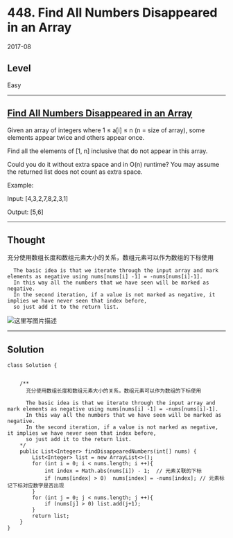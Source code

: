 # 448. Find All Numbers Disappeared in an Array

2017-08


## Level

Easy


---



## [Find All Numbers Disappeared in an Array](https://leetcode.com/problems/find-all-numbers-disappeared-in-an-array/discuss/)

Given an array of integers where 1 ≤ a[i] ≤ n (n = size of array), some elements appear twice and others appear once.

Find all the elements of [1, n] inclusive that do not appear in this array.

Could you do it without extra space and in O(n) runtime? You may assume the returned list does not count as extra space.

Example:

Input:
[4,3,2,7,8,2,3,1]

Output:
[5,6]


---


## Thought

充分使用数组长度和数组元素大小的关系，数组元素可以作为数组的下标使用
      
      The basic idea is that we iterate through the input array and mark elements as negative using nums[nums[i] -1] = -nums[nums[i]-1].
      In this way all the numbers that we have seen will be marked as negative.
      In the second iteration, if a value is not marked as negative, it implies we have never seen that index before, 
      so just add it to the return list.

![这里写图片描述](https://imgconvert.csdnimg.cn/aHR0cDovL2ltZy5ibG9nLmNzZG4ubmV0LzIwMTcxMDE4MDg0NDQxMzg5)


---


## Solution

```
class Solution {
    
    
    /**
      充分使用数组长度和数组元素大小的关系，数组元素可以作为数组的下标使用
      
      The basic idea is that we iterate through the input array and mark elements as negative using nums[nums[i] -1] = -nums[nums[i]-1].
      In this way all the numbers that we have seen will be marked as negative.
      In the second iteration, if a value is not marked as negative, it implies we have never seen that index before, 
      so just add it to the return list.
    */
    public List<Integer> findDisappearedNumbers(int[] nums) {
        List<Integer> list = new ArrayList<>();
        for (int i = 0; i < nums.length; i ++){
            int index = Math.abs(nums[i]) - 1;  // 元素关联的下标
            if (nums[index] > 0)  nums[index] = -nums[index]; // 元素标记下标对应数字是否出现
        }
        for (int j = 0; j < nums.length; j ++){
            if (nums[j] > 0) list.add(j+1);
        }
        return list;
    }
}
```
